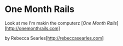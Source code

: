 # One Month Rails

Look at me I'm makin the computerz
[*One Month Rails*][http://onemonthrails.com]

by Rebecca Searles[http://rebeccasearles.com]